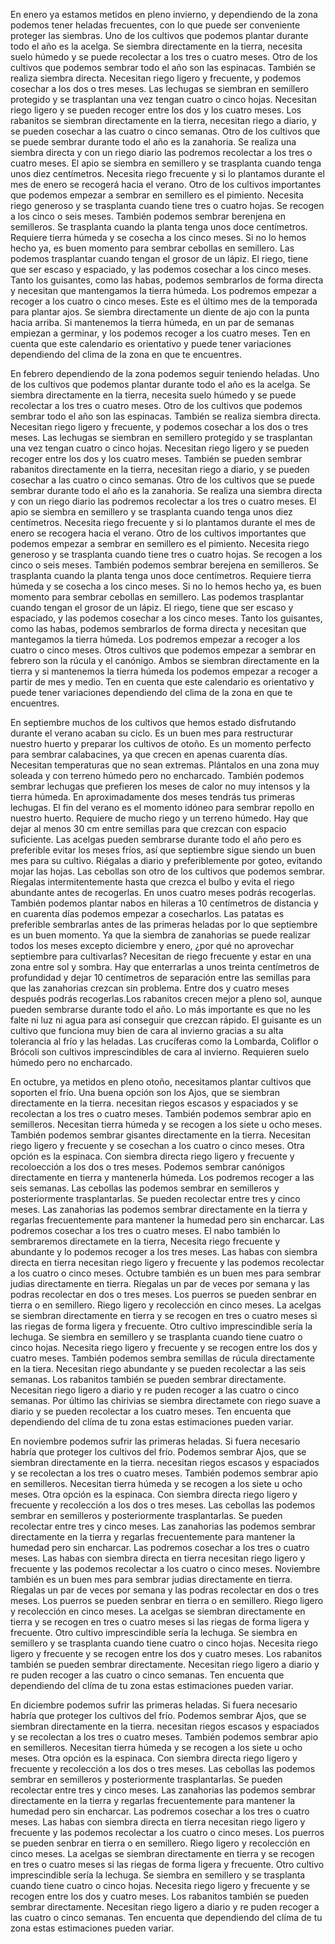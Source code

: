 En enero ya estamos metidos en pleno invierno, y dependiendo de la zona podemos tener heladas frecuentes, con lo que puede ser conveniente proteger las siembras. Uno de los cultivos que podemos plantar durante todo el año es la acelga. Se siembra directamente en la tierra, necesita suelo húmedo y se puede recolectar a los tres o cuatro meses. Otro de los cultivos que podemos sembrar todo el año son las espinacas. También se realiza siembra directa. Necesitan riego ligero y frecuente, y podemos cosechar a los dos o tres meses. Las lechugas se siembran en semillero protegido y se trasplantan una vez tengan cuatro o cinco hojas. Necesitan riego ligero y se pueden recoger entre los dos y los cuatro meses. Los rabanitos se siembran directamente en la tierra, necesitan riego a diario, y se pueden cosechar a las cuatro o cinco semanas. Otro de los cultivos que se puede sembrar durante todo el año es la zanahoria. Se realiza una siembra directa y con un riego diario las podremos recolectar a los tres o cuatro meses. El apio se siembra en semillero y se trasplanta cuando tenga unos diez centímetros. Necesita riego frecuente y si lo plantamos durante el mes de enero se recogerá hacia el verano. Otro de los cultivos importantes que podemos empezar a sembrar en semillero es el pimiento. Necesita riego generoso y se trasplanta cuando tiene tres o cuatro hojas. Se recogen a los cinco o seis meses. También podemos sembrar berenjena en semilleros. Se trasplanta cuando la planta tenga unos doce centímetros. Requiere tierra húmeda y se cosecha a los cinco meses. Si no lo hemos hecho ya, es buen momento para sembrar cebollas en semillero. Las podemos trasplantar cuando tengan el grosor de un lápiz. El riego, tiene que ser escaso y espaciado, y las podemos cosechar a los cinco meses. Tanto los guisantes, como las habas, podemos sembrarlos de forma directa y necesitan que mantengamos la tierra húmeda. Los podremos empezar a recoger a los cuatro o cinco meses. Este es el último mes de la temporada para plantar ajos. Se siembra directamente un diente de ajo con la punta hacia arriba. Si mantenemos la tierra húmeda, en un par de semanas empiezan a germinar, y los podemos recoger a los cuatro meses. Ten en cuenta que este calendario es orientativo y puede tener variaciones dependiendo del clima de la zona en que te encuentres.


En febrero dependiendo de la zona podemos seguir teniendo heladas. Uno de los cultivos que podemos plantar durante todo el año es la acelga. Se siembra directamente en la tierra, necesita suelo húmedo y se puede recolectar a los tres o cuatro meses. Otro de los cultivos que podemos sembrar todo el año son las espinacas. También se realiza siembra directa. Necesitan riego ligero y frecuente, y podemos cosechar a los dos o tres meses. Las lechugas se siembran en semillero protegido y se trasplantan una vez tengan cuatro o cinco hojas. Necesitan riego ligero y se pueden recoger entre los dos y los cuatro meses. También se pueden sembrar rabanitos directamente en la tierra, necesitan riego a diario, y se pueden cosechar a las cuatro o cinco semanas. Otro de los cultivos que se puede sembrar durante todo el año es la zanahoria. Se realiza una siembra directa y con un riego diario las podremos recolectar a los tres o cuatro meses. El apio se siembra en semillero y se trasplanta cuando tenga unos diez centímetros. Necesita riego frecuente y si lo plantamos durante el mes de enero se recogera hacia el verano. Otro de los cultivos importantes que podemos empezar a sembrar en semillero es el pimiento. Necesita riego generoso y se trasplanta cuando tiene tres o cuatro hojas. Se recogen a los cinco o seis meses. También podemos sembrar berejena en semilleros. Se trasplanta cuando la planta tenga unos doce centímetros. Requiere tierra húmeda y se cosecha a los cinco meses. Si no lo hemos hecho ya, es buen momento para sembrar cebollas en semillero. Las podemos trasplantar cuando tengan el grosor de un lápiz. El riego, tiene que ser escaso y espaciado, y las podemos cosechar a los cinco meses. Tanto los guisantes, como las habas, podemos sembrarlos de forma directa y necesitan que mantegamos la tierra húmeda. Los podremos empezar a recoger a los cuatro o cinco meses. Otros cultivos que podemos empezar a sembrar en febrero son la rúcula y el canónigo. Ambos se siembran directamente en la tierra y si mantenemos la tierra húmeda los podemos empezar a recoger a partir de mes y medio. Ten en cuenta que este calendario es orientativo y puede tener variaciones dependiendo del clima de la zona en que te encuentres.







En septiembre muchos de los cultivos que hemos estado disfrutando durante el verano acaban su ciclo. Es un buen mes para restructurar nuestro huerto y preparar los cultivos de otoño. Es un momento perfecto para sembrar calabacines, ya que crecen en apenas cuarenta días. Necesitan temperaturas que no sean extremas. Plántalos en una zona muy soleada y con terreno húmedo pero no encharcado. También podemos sembrar lechugas que prefieren los meses de calor no muy intensos y la tierra húmeda. En aproximadamente dos meses tendrás tus primeras lechugas. El fin del verano es el momento idóneo para sembrar repollo en nuestro huerto. Requiere de mucho riego y un terreno húmedo. Hay que dejar al menos 30 cm entre semillas para que crezcan con espacio suficiente. Las acelgas pueden sembrarse durante todo el año pero es preferible evitar los meses fríos, así que septiembre sigue siendo un buen mes para su cultivo. Riégalas a diario y preferiblemente por goteo, evitando mojar las hojas. Las cebollas son otro de los cultivos que podemos sembrar. Ríegalas intermitentemente hasta que crezca el bulbo y evita el riego abundante antes de recogerlas. En unos cuatro meses podrás recogerlas. También podemos plantar nabos en hileras a 10 centímetros de distancia y en cuarenta días podemos empezar a cosecharlos. Las patatas es preferible sembrarlas antes de las primeras heladas por lo que septiembre es un buen momento. Ya que la siembra de zanahorias se puede realizar todos los meses excepto diciembre y enero, ¿por qué no aprovechar septiembre para cultivarlas? Necesitan de riego frecuente y estar en una zona entre sol y sombra. Hay que enterrarlas a unos treinta centímetros de profundidad y dejar 10 centímetros de separación entre las semillas para que las zanahorias crezcan sin problema. Entre dos y cuatro meses después podrás recogerlas.Los rabanitos crecen mejor a pleno sol, aunque pueden sembrarse durante todo el año. Lo más importante es que no les falte ni luz ni agua para así conseguir que crezcan rápido. El guisante es un cultivo que funciona muy bien de cara al invierno gracias a su alta tolerancia al frío y las heladas. Las crucíferas como la Lombarda, Coliflor o Brócoli son cultivos imprescindibles de cara al invierno. Requieren suelo húmedo pero no encharcado.

En octubre, ya metidos en pleno otoño, necesitamos plantar cultivos que soporten el frío. Una buena opción son los Ajos, que se siembran directamente en la tierra. necesitan riegos escasos y espaciados y se recolectan a los tres o cuatro meses. También podemos sembrar apio en semilleros. Necesitan tierra húmeda y se recogen a los siete u ocho meses. También podemos sembrar gisantes directamente en la tierra. Necesitan riego ligero y frecuente y se cosechan a los cuatro o cinco meses. Otra opción es la espinaca. Con siembra directa riego ligero y frecuente y recoloección a los dos o tres meses. Podemos sembrar canónigos directamente en tierra y mantenerla húmeda. Los podremos recoger a las seis semanas. Las cebollas las podemos sembrar en semilleros y posteriormente trasplantarlas. Se pueden recolectar entre tres y cinco meses. Las zanahorias las podemos sembrar directamente en la tierra y regarlas frecuentemente para mantener la humedad pero sin encharcar. Las podremos cosechar a los tres o cuatro meses. El nabo también lo sembraremos directamete en la tierra, Necesita riego frecuente y abundante y lo podemos recoger a los tres meses. Las habas con siembra directa en tierra necesitan riego ligero y frecuente y las podemos recolectar a los cuatro o cinco meses. Octubre también es un buen mes para sembrar judias directamente en tierra. Ríegalas un par de veces por semana y las podras recolectar en dos o tres meses. Los puerros se pueden senbrar en tierra o en semillero. Riego ligero y recolección en cinco meses. La acelgas se siembran directamente en tierra y se recogen en tres o cuatro meses si las riegas de forma ligera y frecuente. Otro cultivo imprescindible sería la lechuga. Se siembra en semillero y se trasplanta cuando tiene cuatro o cinco hojas. Necesita riego ligero y frecuente y se recogen entre los dos y cuatro meses. También podemos sembra semillas de rúcula directamente en la tiera. Necesitan riego abundante y se pueden recolectar a las seis semanas. Los rabanitos también se pueden sembrar directamente. Necesitan riego ligero a diario y re puden recoger a las cuatro o cinco semanas. Por último las chirivias se siembra directamete con riego suave a diario y se pueden recolectar a los cuatro meses. Ten encuenta que dependiendo del clíma de tu zona estas estimaciones pueden variar.

En noviembre podemos sufrir las primeras heladas. Si fuera necesario habría que proteger los cultivos del frío. Podemos sembrar Ajos, que se siembran directamente en la tierra. necesitan riegos escasos y espaciados y se recolectan a los tres o cuatro meses. También podemos sembrar apio en semilleros. Necesitan tierra húmeda y se recogen a los siete u ocho meses. Otra opción es la espinaca. Con siembra directa riego ligero y frecuente y recolección a los dos o tres meses. Las cebollas las podemos sembrar en semilleros y posteriormente trasplantarlas. Se pueden recolectar entre tres y cinco meses. Las zanahorias las podemos sembrar directamente en la tierra y regarlas frecuentemente para mantener la humedad pero sin encharcar. Las podremos cosechar a los tres o cuatro meses. Las habas con siembra directa en tierra necesitan riego ligero y frecuente y las podemos recolectar a los cuatro o cinco meses. Noviembre también es un buen mes para sembrar judias directamente en tierra. Ríegalas un par de veces por semana y las podras recolectar en dos o tres meses. Los puerros se pueden senbrar en tierra o en semillero. Riego ligero y recolección en cinco meses. La acelgas se siembran directamente en tierra y se recogen en tres o cuatro meses si las riegas de forma ligera y frecuente. Otro cultivo imprescindible sería la lechuga. Se siembra en semillero y se trasplanta cuando tiene cuatro o cinco hojas. Necesita riego ligero y frecuente y se recogen entre los dos y cuatro meses. Los rabanitos también se pueden sembrar directamente. Necesitan riego ligero a diario y re puden recoger a las cuatro o cinco semanas. Ten encuenta que dependiendo del clíma de tu zona estas estimaciones pueden variar.

En diciembre podemos sufrir las primeras heladas. Si fuera necesario habría que proteger los cultivos del frío. Podemos sembrar Ajos, que se siembran directamente en la tierra. necesitan riegos escasos y espaciados y se recolectan a los tres o cuatro meses. También podemos sembrar apio en semilleros. Necesitan tierra húmeda y se recogen a los siete u ocho meses. Otra opción es la espinaca. Con siembra directa riego ligero y frecuente y recolección a los dos o tres meses. Las cebollas las podemos sembrar en semilleros y posteriormente trasplantarlas. Se pueden recolectar entre tres y cinco meses. Las zanahorias las podemos sembrar directamente en la tierra y regarlas frecuentemente para mantener la humedad pero sin encharcar. Las podremos cosechar a los tres o cuatro meses. Las habas con siembra directa en tierra necesitan riego ligero y frecuente y las podemos recolectar a los cuatro o cinco meses. Los puerros se pueden senbrar en tierra o en semillero. Riego ligero y recolección en cinco meses. La acelgas se siembran directamente en tierra y se recogen en tres o cuatro meses si las riegas de forma ligera y frecuente. Otro cultivo imprescindible sería la lechuga. Se siembra en semillero y se trasplanta cuando tiene cuatro o cinco hojas. Necesita riego ligero y frecuente y se recogen entre los dos y cuatro meses. Los rabanitos también se pueden sembrar directamente. Necesitan riego ligero a diario y re puden recoger a las cuatro o cinco semanas. Ten encuenta que dependiendo del clíma de tu zona estas estimaciones pueden variar.
